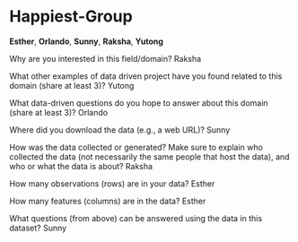 # Happiest-Group
**Esther**, **Orlando**, **Sunny**, **Raksha**, **Yutong** 

Why are you interested in this field/domain? Raksha

What other examples of data driven project have you found related to this domain (share at least 3)? Yutong

What data-driven questions do you hope to answer about this domain (share at least 3)? Orlando

Where did you download the data (e.g., a web URL)? Sunny

How was the data collected or generated? Make sure to explain who collected the data (not necessarily the same people that  host the data), and who or what the data is about? Raksha 

How many observations (rows) are in your data? Esther

How many features (columns) are in the data? Esther

What questions (from above) can be answered using the data in this dataset? Sunny
